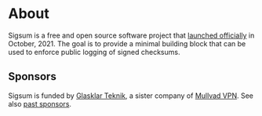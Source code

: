 # About

Sigsum is a free and open source software project that [launched officially][]
in October, 2021.  The goal is to provide a minimal building block that can be
used to enforce public logging of signed checksums.

[launched officially]: https://git.glasklar.is/sigsum/project/documentation/-/blob/main/history.md

## Sponsors

Sigsum is funded by [Glasklar Teknik][], a sister company of [Mullvad VPN][].
See also [past sponsors](/past-sponsors).

[Glasklar Teknik]: https://www.glasklarteknik.se/
[Mullvad VPN]: https://www.mullvad.net/
